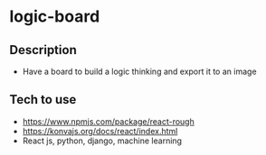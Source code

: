 # logic-board
## Description
- Have a board to build a logic thinking and export it to an image

## Tech to use
- https://www.npmjs.com/package/react-rough
- https://konvajs.org/docs/react/index.html
- React js, python, django, machine learning
